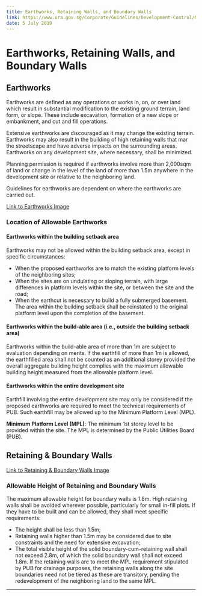 ```yaml
---
title: Earthworks, Retaining Walls, and Boundary Walls
link: https://www.ura.gov.sg/Corporate/Guidelines/Development-Control/Non-Residential/C-CI/Earthworks
date: 5 July 2019
---
```


# Earthworks, Retaining Walls, and Boundary Walls

## Earthworks

Earthworks are defined as any operations or works in, on, or over land which result in substantial modification to the existing ground terrain, land form, or slope. These include excavation, formation of a new slope or embankment, and cut and fill operations.

Extensive earthworks are discouraged as it may change the existing terrain. Earthworks may also result in the building of high retaining walls that mar the streetscape and have adverse impacts on the surrounding areas. Earthworks on any development site, where necessary, shall be minimized.

Planning permission is required if earthworks involve more than 2,000sqm of land or change in the level of the land of more than 1.5m anywhere in the development site or relative to the neighboring land.

Guidelines for earthworks are dependent on where the earthworks are carried out.

[Link to Earthworks Image](https://www.ura.gov.sg/-/media/Corporate/Guidelines/Development-control/Commercial/C07_Earthworks.jpg?h=100%25&w=100%25)

### Location of Allowable Earthworks

#### Earthworks within the building setback area

Earthworks may not be allowed within the building setback area, except in specific circumstances:

- When the proposed earthworks are to match the existing platform levels of the neighboring sites;
- When the sites are on undulating or sloping terrain, with large differences in platform levels within the site, or between the site and the road;
- When the earthcut is necessary to build a fully submerged basement. The area within the building setback shall be reinstated to the original platform level upon the completion of the basement.

#### Earthworks within the build-able area (i.e., outside the building setback area)

Earthworks within the build-able area of more than 1m are subject to evaluation depending on merits. If the earthfill of more than 1m is allowed, the earthfilled area shall not be counted as an additional storey provided the overall aggregate building height complies with the maximum allowable building height measured from the allowable platform level.

#### Earthworks within the entire development site

Earthfill involving the entire development site may only be considered if the proposed earthworks are required to meet the technical requirements of PUB. Such earthfill may be allowed up to the Minimum Platform Level (MPL).

**Minimum Platform Level (MPL)**: The minimum 1st storey level to be provided within the site. The MPL is determined by the Public Utilities Board (PUB).

## Retaining & Boundary Walls

[Link to Retaining & Boundary Walls Image](https://www.ura.gov.sg/-/media/Corporate/Guidelines/Development-control/Flats-Condominiums/F15_Retaining_Wall_15m.jpg?h=100%2525&w=100%2525)

### Allowable Height of Retaining and Boundary Walls

The maximum allowable height for boundary walls is 1.8m. High retaining walls shall be avoided wherever possible, particularly for small in-fill plots. If they have to be built and can be allowed, they shall meet specific requirements:

- The height shall be less than 1.5m;
- Retaining walls higher than 1.5m may be considered due to site constraints and the need for extensive excavation;
- The total visible height of the solid boundary-cum-retaining wall shall not exceed 2.8m, of which the solid boundary wall shall not exceed 1.8m. If the retaining walls are to meet the MPL requirement stipulated by PUB for drainage purposes, the retaining walls along the site boundaries need not be tiered as these are transitory, pending the redevelopment of the neighboring land to the same MPL.

---


